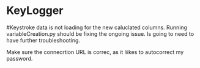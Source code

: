 # KeyLogger

#Keystroke data is not loading for the new caluclated columns. Running variableCreation.py should be fixing the ongoing issue. Is going to need to have further troubleshooting. 


Make sure the connecrtion URL is correc, as it liikes to autocorrect my password. 


